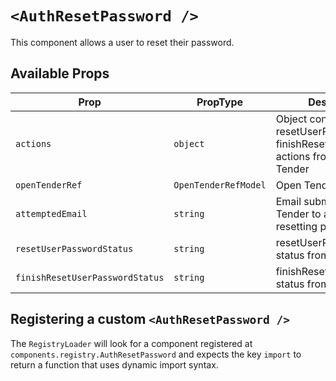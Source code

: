 # `<AuthResetPassword />`

This component allows a user to reset their password.

## Available Props

| Prop                            | PropType             | Description                                                                              | Default |
| ------------------------------- | -------------------- | ---------------------------------------------------------------------------------------- | ------- |
| `actions`                       | `object`             | Object containing resetUserPassword and finishResetUserPassword actions from Open Tender |         |
| `openTenderRef`                 | `OpenTenderRefModel` | Open Tender Ref Model                                                                    | `null`  |
| `attemptedEmail`                | `string`             | Email submitted to Open Tender to attempt resetting password                             | `''`    |
| `resetUserPasswordStatus`       | `string`             | resetUserPassword status from Open Tender                                                | IDLE    |
| `finishResetUserPasswordStatus` | `string`             | finishResetUserPassword status from Open Tender                                          | IDLE    |

## Registering a custom `<AuthResetPassword />`

The `RegistryLoader` will look for a component registered at `components.registry.AuthResetPassword` and expects the key `import` to return a function that uses dynamic import syntax.

